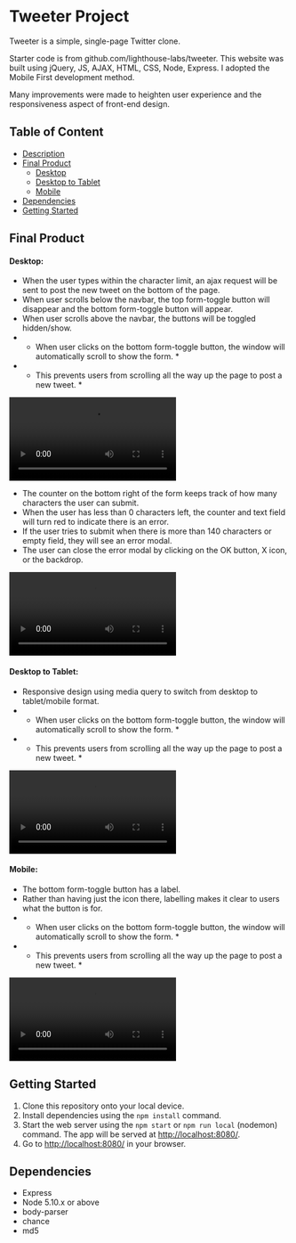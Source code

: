 # Tweeter Project

Tweeter is a simple, single-page Twitter clone.

Starter code is from github.com/lighthouse-labs/tweeter.
This website was built using jQuery, JS, AJAX, HTML, CSS, Node, Express.
I adopted the Mobile First development method.

Many improvements were made to heighten user experience and the responsiveness aspect of front-end design.

## Table of Content

- [Description](https://github.com/esther-sh-choi/tweeter#esthers-tinyapp-project)
- [Final Product](https://github.com/esther-sh-choi/tweeter#final-product)
  - [Desktop](https://github.com/esther-sh-choi/tweeter#desktop)
  - [Desktop to Tablet](https://github.com/esther-sh-choi/tweeter#desktop-to-tablet)
  - [Mobile](https://github.com/esther-sh-choi/tweeter#mobile)
- [Dependencies](https://github.com/esther-sh-choi/tweeter#dependencies)
- [Getting Started](https://github.com/esther-sh-choi/tweeter#getting-started)


## Final Product

#### Desktop:

- When the user types within the character limit, an ajax request will be sent to post the new tweet on the bottom of the page.
- When user scrolls below the navbar, the top form-toggle button will disappear and the bottom form-toggle button will appear.
- When user scrolls above the navbar, the buttons will be toggled hidden/show.
- * When user clicks on the bottom form-toggle button, the window will automatically scroll to show the form. *
- * This prevents users from scrolling all the way up the page to post a new tweet. *

![caption](https://user-images.githubusercontent.com/100092097/216213473-4938ab48-d575-411e-8520-cf7c426ce39d.mov)

- The counter on the bottom right of the form keeps track of how many characters the user can submit.
- When the user has less than 0 characters left, the counter and text field will turn red to indicate there is an error.
- If the user tries to submit when there is more than 140 characters or empty field, they will see an error modal.
- The user can close the error modal by clicking on the OK button, X icon, or the backdrop.

![caption](https://user-images.githubusercontent.com/100092097/216213465-5f1e1fc5-3a4e-4e69-aac1-0eac47685a65.mov)



#### Desktop to Tablet:

- Responsive design using media query to switch from desktop to tablet/mobile format.
- * When user clicks on the bottom form-toggle button, the window will automatically scroll to show the form. *
- * This prevents users from scrolling all the way up the page to post a new tweet. *

![caption](https://user-images.githubusercontent.com/100092097/216213489-8685bc25-f90f-4d50-aa52-e495e45836fd.mov)


#### Mobile:

- The bottom form-toggle button has a label.
- Rather than having just the icon there, labelling makes it clear to users what the button is for.
- * When user clicks on the bottom form-toggle button, the window will automatically scroll to show the form. *
- * This prevents users from scrolling all the way up the page to post a new tweet. *

![caption](https://user-images.githubusercontent.com/100092097/216213509-85593119-ca3c-42f4-b96d-7de83e026e2e.mov)


## Getting Started

1. Clone this repository onto your local device.
2. Install dependencies using the `npm install` command.
3. Start the web server using the `npm start` or `npm run local` (nodemon) command. The app will be served at <http://localhost:8080/>.
4. Go to <http://localhost:8080/> in your browser.

## Dependencies

- Express
- Node 5.10.x or above
- body-parser
- chance
- md5
